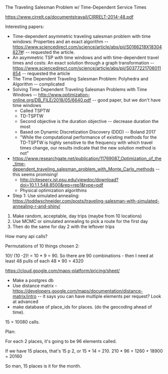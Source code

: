 The Traveling Salesman Problem w/ Time-Dependent Service Times

https://www.cirrelt.ca/documentstravail/CIRRELT-2014-48.pdf



Interesting papers:

* Time-dependent asymmetric traveling salesman problem with time windows: Properties and an exact algorithm -- https://www.sciencedirect.com/science/article/abs/pii/S0166218X18304827#! -- requested the article.
* An asymmetric TSP with time windows and with time-dependent travel times and costs: An exact solution through a graph transformation -- https://www.sciencedirect.com/science/article/abs/pii/S0377221706011854 -- requested the article
* The Time Dependent Traveling Salesman Problem: Polyhedra and Algorithm -- complicated
* Solving Time Dependent Traveling Salesman Problems with Time Windows -- http://www.optimization-online.org/DB_FILE/2018/05/6640.pdf -- good paper, but we don't have time windows
  * Called TSPTW
  * TD-TSPTW
  * Second objective is the duration objective -- decrease duration the most
  * Based on Dynamic Discretization Discovery (DDD) -- Boland 2017
  * "While the computational performance of existing methods for the TD-TSPTW is highly sensitive to the frequency with which travel times change, our results indicate that the new solution method is not"
* https://www.researchgate.net/publication/11769087_Optimization_of_the_time-dependent_traveling_salesman_problem_with_Monte_Carlo_methods -- this seems promising!
  * http://citeseerx.ist.psu.edu/viewdoc/download?doi=10.1.1.548.8500&rep=rep1&type=pdf
  * Physical optimization algorithms
* Step 1: Use simulated annealing:  https://toddwschneider.com/posts/traveling-salesman-with-simulated-annealing-r-and-shiny/ 

1. Make random, acceptable, day trips (maybe from 10 locations)
2. Use MCMC or simulated annealing to pick a route for the first day
3. Then do the same for day 2 with the leftover trips

How many api calls? 

Permutations of 10 things chosen 2:

10!/ (10 -2)! = 10 * 9 = 90. So there are 90 combinations - then I need at least 48 pulls of each 48 * 90 = 4320

https://cloud.google.com/maps-platform/pricing/sheet/

* Make a postgres db
* Use distance matrix -https://developers.google.com/maps/documentation/distance-matrix/intro -- it says you can have multiple elements per request? Look at advanced
* make database of place_ids for places. (do the geocoding ahead of time).

15 = 10080 calls.





Plan:

For each 2 places, it's going to be 96 elements called. 

If we have 15 places, that's 15 p 2, or 15 * 14 = 210. 210 * 96 = 1260 + 18900 = 20160

So man, 15 places is it for the month. 